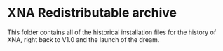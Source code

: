 # XNA Redistributable archive

This folder contains all of the historical installation files for the history of XNA, right back to V1.0 and the launch of the dream.
